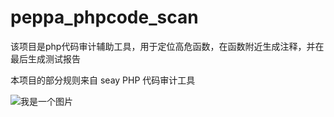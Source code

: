 # peppa_phpcode_scan

该项目是php代码审计辅助工具，用于定位高危函数，在函数附近生成注释，并在最后生成测试报告

本项目的部分规则来自  seay PHP 代码审计工具


![我是一个图片](https://raw.githubusercontent.com/njcx/peppa_phpcode_scanner/master/doc/image/cfdc51dfcef651.png)
